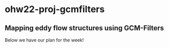 # ohw22-proj-gcmfilters
## Mapping eddy flow structures using GCM-Filters

Below we have our plan for the week!
